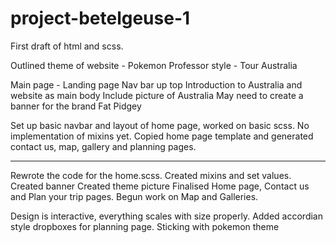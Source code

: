 # project-betelgeuse-1

First draft of html and scss.

Outlined theme of website - Pokemon Professor style - Tour Australia

Main page - Landing page
Nav bar up top
Introduction to Australia and website as main body
Include picture of Australia
May need to create a banner for the brand Fat Pidgey

Set up basic navbar and layout of home page, worked on basic scss. No implementation of mixins yet.
Copied home page template and generated contact us, map, gallery and planning pages.
__________________________________________________________________
Rewrote the code for the home.scss. Created mixins and set values.
Created banner
Created theme picture
Finalised Home page, Contact us and Plan your trip pages.
Begun work on Map and Galleries.

Design is interactive, everything scales with size properly.
Added accordian style dropboxes for planning page.
Sticking with pokemon theme
